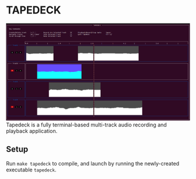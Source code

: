 # TAPEDECK
![TAPEDECK](Resources/Tapedeck.png)
Tapedeck is a fully terminal-based multi-track audio recording and playback application.

## Setup

Run `make tapedeck` to compile, and launch by running the newly-created executable `tapedeck`. 
